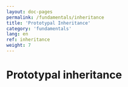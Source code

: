 ```yaml
---
layout: doc-pages
permalink: /fundamentals/inheritance
title: 'Prototypal Inheritance'
category: 'fundamentals'
lang: en
ref: inheritance
weight: 7
---
```


# Prototypal inheritance
